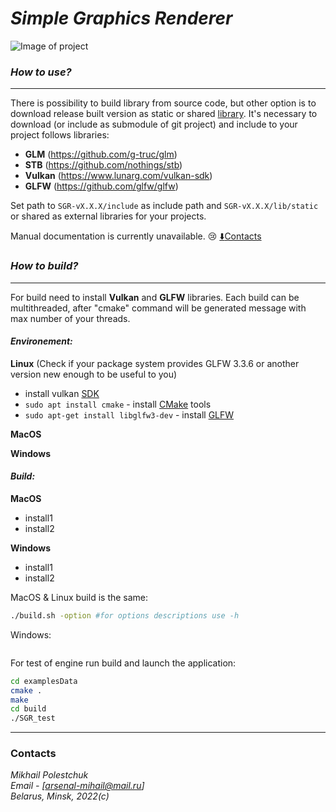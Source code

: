 # ***Simple Graphics Renderer***

![Image of project](https://i.postimg.cc/4xrKg1gS/2022-02-01-14-38-36-1.jpg)

### ***How to use?***
___

There is possibility to build library from source code, but other
option is to download release built version as static or shared
[library](https://github.com/xxxmonsterxxx/SGR/releases). It's necessary to download (or
include as submodule of git project) and include to your
project follows libraries:    
- **GLM** (https://github.com/g-truc/glm)
- **STB** (https://github.com/nothings/stb)
- **Vulkan** (https://www.lunarg.com/vulkan-sdk)
- **GLFW** (https://github.com/glfw/glfw)

Set path to `SGR-vX.X.X/include` as include path and
`SGR-vX.X.X/lib/static` or shared as external libraries
for your projects.

Manual documentation is currently unavailable. :cry:
[:arrow_down:Contacts](#Contacts)

### ***How to build?***
___

For build need to install **Vulkan** and **GLFW** libraries.
Each build can be multithreaded, after "cmake"
command will be generated message with max number
of your threads.

#### ***Environement:***

**Linux** (Check if your package system provides GLFW 3.3.6 or another version new enough to be useful to you)
- install vulkan [SDK](https://vulkan.lunarg.com/doc/view/latest/linux/getting_started_ubuntu.html)
- `sudo apt install cmake` - install [CMake](https://cmake.org/) tools
- `sudo apt-get install libglfw3-dev` - install [GLFW](https://www.glfw.org/)

**MacOS**   

**Windows**   
   
#### ***Build:***

**MacOS**
- install1
- install2

**Windows**
- install1
- install2

MacOS & Linux build is the same:
```bash
./build.sh -option #for options descriptions use -h
```

Windows:
```
```

For test of engine run build and launch the application:
```bash
cd examplesData
cmake .
make
cd build
./SGR_test
```
___

### Contacts
*Mikhail Polestchuk*   
*Email - [arsenal-mihail@mail.ru]*    
*Belarus, Minsk, 2022(c)*
